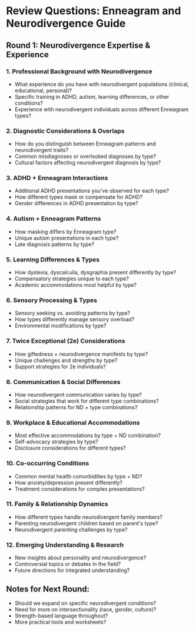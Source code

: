 # Review Questions: Enneagram and Neurodivergence Guide

## Round 1: Neurodivergence Expertise & Experience

### 1. Professional Background with Neurodivergence

- What experience do you have with neurodivergent populations (clinical, educational, personal)?
- Specific training in ADHD, autism, learning differences, or other conditions?
- Experience with neurodivergent individuals across different Enneagram types?

### 2. Diagnostic Considerations & Overlaps

- How do you distinguish between Enneagram patterns and neurodivergent traits?
- Common misdiagnoses or overlooked diagnoses by type?
- Cultural factors affecting neurodivergent diagnosis by type?

### 3. ADHD + Enneagram Interactions

- Additional ADHD presentations you've observed for each type?
- How different types mask or compensate for ADHD?
- Gender differences in ADHD presentation by type?

### 4. Autism + Enneagram Patterns

- How masking differs by Enneagram type?
- Unique autism presentations in each type?
- Late diagnosis patterns by type?

### 5. Learning Differences & Types

- How dyslexia, dyscalculia, dysgraphia present differently by type?
- Compensatory strategies unique to each type?
- Academic accommodations most helpful by type?

### 6. Sensory Processing & Types

- Sensory seeking vs. avoiding patterns by type?
- How types differently manage sensory overload?
- Environmental modifications by type?

### 7. Twice Exceptional (2e) Considerations

- How giftedness + neurodivergence manifests by type?
- Unique challenges and strengths by type?
- Support strategies for 2e individuals?

### 8. Communication & Social Differences

- How neurodivergent communication varies by type?
- Social strategies that work for different type combinations?
- Relationship patterns for ND + type combinations?

### 9. Workplace & Educational Accommodations

- Most effective accommodations by type + ND combination?
- Self-advocacy strategies by type?
- Disclosure considerations for different types?

### 10. Co-occurring Conditions

- Common mental health comorbidities by type + ND?
- How anxiety/depression present differently?
- Treatment considerations for complex presentations?

### 11. Family & Relationship Dynamics

- How different types handle neurodivergent family members?
- Parenting neurodivergent children based on parent's type?
- Neurodivergent parenting challenges by type?

### 12. Emerging Understanding & Research

- New insights about personality and neurodivergence?
- Controversial topics or debates in the field?
- Future directions for integrated understanding?

## Notes for Next Round:

- Should we expand on specific neurodivergent conditions?
- Need for more on intersectionality (race, gender, culture)?
- Strength-based language throughout?
- More practical tools and worksheets?
